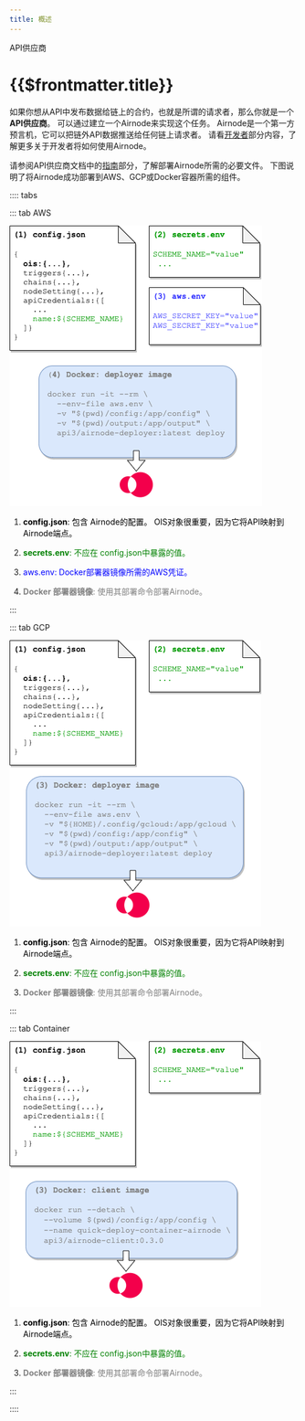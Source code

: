 ```yaml
---
title: 概述
---
```


<TitleSpan>API供应商</TitleSpan>

# {{$frontmatter.title}}

<VersionWarning/>

如果你想从API中发布数据给链上的合约，也就是所谓的请求者，那么你就是一个**API供应商**。 可以通过建立一个Airnode来实现这个任务。 Airnode是一个第一方预言机，它可以把链外API数据推送给任何链上请求者。 请看[开发者](../grp-developers/)部分内容，了解更多关于开发者将如何使用Airnode。

请参阅API供应商文档中的[指南](guides/build-an-airnode/)部分，了解部署Airnode所需的必要文件。 下图说明了将Airnode成功部署到AWS、GCP或Docker容器所需的组件。

:::: tabs

::: tab AWS

![image](../assets/images/api-provider-overview-aws.png)

1. <p class="diagram-line" style="color:black;"><b>config.json</b>: 包含 Airnode的配置。 OIS对象很重要，因为它将API映射到Airnode端点。</p>
2. <p class="diagram-line" style="color:green;margin-top:10px;"><b>secrets.env</b>: 不应在 config.json中暴露的值。</p>
3. <p class="diagram-line" style="color:blue;margin-top:10px;">aws.env: Docker部署器镜像所需的AWS凭证。</p>
4. <p class="diagram-line" style="color:gray;margin-top:10px;"><b>Docker 部署器镜像</b>: 使用其部署命令部署Airnode。</p>

:::

::: tab GCP

![image](../assets/images/api-provider-overview-gcp.png)

1. <p class="diagram-line" style="color:black;"><b>config.json</b>: 包含 Airnode的配置。 OIS对象很重要，因为它将API映射到Airnode端点。</p>
2. <p class="diagram-line" style="color:green;margin-top:10px;"><b>secrets.env</b>: 不应在 config.json中暴露的值。</p>
3. <p class="diagram-line" style="color:gray;margin-top:10px;"><b>Docker 部署器镜像</b>: 使用其部署命令部署Airnode。</p>

:::

::: tab Container

![image](../assets/images/api-provider-overview-container.png)

1. <p class="diagram-line" style="color:black;"><b>config.json</b>: 包含 Airnode的配置。 OIS对象很重要，因为它将API映射到Airnode端点。</p>
2. <p class="diagram-line" style="color:green;margin-top:10px;"><b>secrets.env</b>: 不应在 config.json中暴露的值。</p>
3. <p class="diagram-line" style="color:gray;margin-top:10px;"><b>Docker 部署器镜像</b>: 使用其部署命令部署Airnode。</p>

:::

::::
